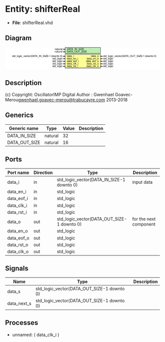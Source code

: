 # Entity: shifterReal

- **File**: shifterReal.vhd
## Diagram

![Diagram](shifterReal.svg "Diagram")
## Description

(c) Copyright: OscillatorIMP Digital
Author : Gwenhael Goavec-Merou<gwenhael.goavec-merou@trabucayre.com>
2013-2018
## Generics

| Generic name  | Type    | Value | Description |
| ------------- | ------- | ----- | ----------- |
| DATA_IN_SIZE  | natural | 32    |             |
| DATA_OUT_SIZE | natural | 16    |             |
## Ports

| Port name  | Direction | Type                                       | Description            |
| ---------- | --------- | ------------------------------------------ | ---------------------- |
| data_i     | in        | std_logic_vector(DATA_IN_SIZE-1 downto 0)  | input data             |
| data_en_i  | in        | std_logic                                  |                        |
| data_eof_i | in        | std_logic                                  |                        |
| data_clk_i | in        | std_logic                                  |                        |
| data_rst_i | in        | std_logic                                  |                        |
| data_o     | out       | std_logic_vector(DATA_OUT_SIZE-1 downto 0) | for the next component |
| data_en_o  | out       | std_logic                                  |                        |
| data_eof_o | out       | std_logic                                  |                        |
| data_rst_o | out       | std_logic                                  |                        |
| data_clk_o | out       | std_logic                                  |                        |
## Signals

| Name         | Type                                       | Description |
| ------------ | ------------------------------------------ | ----------- |
| data_s       | std_logic_vector(DATA_OUT_SIZE-1 downto 0) |             |
|  data_next_s | std_logic_vector(DATA_OUT_SIZE-1 downto 0) |             |
## Processes
- unnamed: ( data_clk_i )
